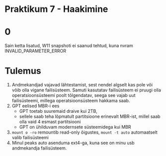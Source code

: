 # Praktikum 7 - Haakimine
# 0
Sain ketta lisatud, W11 snapshoti ei saanud tehtud, kuna nvram INVALID\_PARAMETER\_ERROR

# Tulemus
1. Andmekandjad vajavad lähtestamist, sest nendel algselt kas pole või võib olla vigane failisüsteem. Samuti kasutatav failisüsteem ei pruugi olla operatsioonsüsteemi poolt tõlgendatav, seega see vajab uut failisüsteemi, millega operatsioonsüsteem hakkama saab.
2. GPT eelised MBR-i ees
    * GPT toetab suuremaid draive kui 2TB, 
    * sellele saab teha lõpmatult partitsioone erinevalt MBR-ist, millel saab olla vaid 4 esmast partitsiooni
    * GPT on ühilduvam modernsete süsteemidega kui MBR
5. `mount o -ro` remountib read-only õigustes, `mount -t auto` automaatselt valib failisüsteemi
6. Minul peaks auto asenduma ext4-ga, kuna see on minu usb andmekandja failisüsteem.
